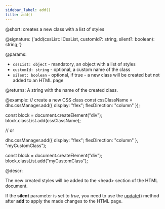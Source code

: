 ```yaml
---
sidebar_label: add()
title: add()
---  
```


@short: creates a new class with a list of styles

@signature: {'add(cssList: ICssList, customId?: string, silent?: boolean): string;'}

@params:
- `cssList: object` - mandatory, an object with a list of styles
- `customId: string` - optional, a custom name of the class
- `silent: boolean` - optional, if true - a new class will be created but not added to an HTML page

@returns:
A string with the name of the created class.

@example:
// create a new CSS class
const cssClassName = dhx.cssManager.add({
    display: "flex";
    flexDirection: "column"
});

const block = document.createElement("div");
block.classList.add(cssClassName);

// or

dhx.cssManager.add({
    display: "flex";
    flexDirection: "column"
}, "myCustomClass");

const block = document.createElement("div");
block.classList.add("myCustomClass");


@descr:

The new created styles will be added to the &lt;head&gt; section of the HTML document.

If the **silent** parameter is set to *true*, you need to use the [update()](css_manager/api/cssmanager_update_method.md) method after **add** to apply the made changes to the HTML page.




